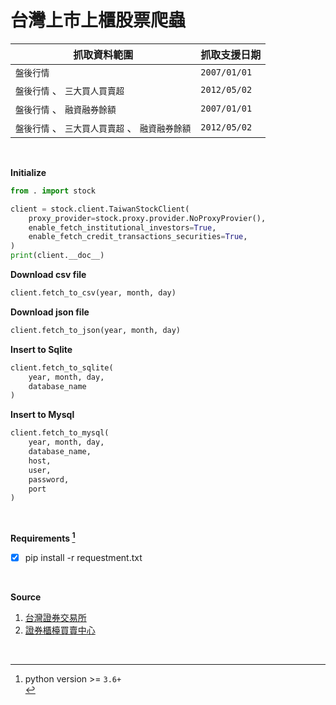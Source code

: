 # 台灣上市上櫃股票爬蟲

| 抓取資料範圍                                     | 抓取支援日期 |
| ------------------------------------------------ | ------------ |
| `盤後行情`                                       | `2007/01/01` |
| `盤後行情` 、 `三大買人買賣超`                   | `2012/05/02` |
| `盤後行情` 、 `融資融券餘額`                     | `2007/01/01` |
| `盤後行情` 、 `三大買人買賣超` 、 `融資融券餘額` | `2012/05/02` |

<br>

**Initialize**

```python
from . import stock

client = stock.client.TaiwanStockClient(
    proxy_provider=stock.proxy.provider.NoProxyProvier(),
    enable_fetch_institutional_investors=True,
    enable_fetch_credit_transactions_securities=True,
)
print(client.__doc__)

```

**Download csv file**

```python
client.fetch_to_csv(year, month, day)
```

**Download json file**

```python
client.fetch_to_json(year, month, day)
```

**Insert to Sqlite**

```python
client.fetch_to_sqlite(
    year, month, day,
    database_name
)
```

**Insert to Mysql**

```python
client.fetch_to_mysql(
    year, month, day,
    database_name,
    host,
    user,
    password,
    port
)
```

<br>

**Requirements [^1]**

- [x] pip install -r requestment.txt

<br>

**Source**

1. [台灣證券交易所](https://www.twse.com.tw/zh/)
2. [證券櫃檯買賣中心](https://www.tpex.org.tw/web/)

<br>

[^1]: python version >= `3.6+`<br>

